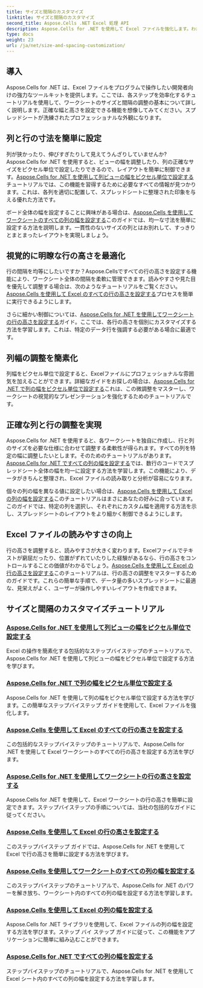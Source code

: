 ```yaml
---
title: サイズと間隔のカスタマイズ
linktitle: サイズと間隔のカスタマイズ
second_title: Aspose.Cells .NET Excel 処理 API
description: Aspose.Cells for .NET を使用して Excel ファイルを強化します。わかりやすいチュートリアルでサイズと間隔をカスタマイズし、列の幅と行の高さを簡単に設定できます。
type: docs
weight: 23
url: /ja/net/size-and-spacing-customization/
---
```

## 導入

Aspose.Cells for .NET は、Excel ファイルをプログラムで操作したい開発者向けの強力なツールキットを提供します。ここでは、各ステップを効率化するチュートリアルを使用して、ワークシートのサイズと間隔の調整の基本について詳しく説明します。正確な幅と高さを設定できる機能を想像してみてください。スプレッドシートが洗練されたプロフェッショナルな外観になります。

## 列と行の寸法を簡単に設定

列が狭かったり、伸びすぎたりして見えてうんざりしていませんか? Aspose.Cells for .NET を使用すると、ビューの幅を調整したり、列の正確なサイズをピクセル単位で設定したりできるので、レイアウトを簡単に制御できます。[Aspose.Cells for .NET を使用して列ビューの幅をピクセル単位で設定する](./setting-column-view-width/)チュートリアルでは、この機能を習得するために必要なすべての情報が見つかります。これは、各列を適切に配置して、スプレッドシートに整理された印象を与える優れた方法です。

ボード全体の幅を設定することに興味がある場合は、[Aspose.Cells を使用してワークシートのすべての列の幅を設定する](./setting-width-of-all-columns-in-worksheet/)このガイドでは、均一な寸法を簡単に設定する方法を説明します。一貫性のないサイズの列とはお別れして、すっきりとまとまったレイアウトを実現しましょう。

## 視覚的に明瞭な行の高さを最適化

行の間隔を均等にしたいですか？Aspose.Cellsですべての行の高さを設定する機能により、ワークシート全体の間隔を柔軟に管理できます。読みやすさや見た目を優先して調整する場合は、次のようなチュートリアルをご覧ください。[Aspose.Cells を使用して Excel のすべての行の高さを設定する](./setting-height-of-all-rows/)プロセスを簡単に実行できるようにします。

さらに細かい制御については、[Aspose.Cells for .NET を使用してワークシートの行の高さを設定する](./setting-height-of-all-rows-in-worksheet/)ガイド。ここでは、各行の高さを個別にカスタマイズする方法を学習します。これは、特定のデータ行を強調する必要がある場合に最適です。

## 列幅の調整を簡素化

列幅をピクセル単位で設定すると、Excelファイルにプロフェッショナルな雰囲気を加えることができます。詳細なガイドをお探しの場合は、[Aspose.Cells for .NET で列の幅をピクセル単位で設定する](./setting-column-width/)これは、この微調整をマスターし、ワークシートの視覚的なプレゼンテーションを強化するためのチュートリアルです。

## 正確な列と行の調整を実現

Aspose.Cells for .NET を使用すると、各ワークシートを独自に作成し、行と列のサイズを必要な仕様に合わせて調整する柔軟性が得られます。すべての列を特定の幅に調整したいとします。そのためのチュートリアルがあります。[Aspose.Cells for .NET ですべての列の幅を設定する](./setting-width-of-all-columns/)では、数行のコードでスプレッドシート全体の幅を均一に設定する方法を学習します。この機能により、データがきちんと整理され、Excel ファイルの読み取りと分析が容易になります。

個々の列の幅を異なる値に設定したい場合は、[Aspose.Cells を使用して Excel の列の幅を設定する](./setting-width-of-column/)このチュートリアルはまさにあなたの好みに合っています。このガイドでは、特定の列を選択し、それぞれにカスタム幅を適用する方法を示し、スプレッドシートのレイアウトをより細かく制御できるようにします。 

## Excel ファイルの読みやすさの向上

行の高さを調整すると、読みやすさが大きく変わります。Excelファイルでテキストが窮屈だったり、位置がずれていたりした経験があるなら、行の高さをコントロールすることの価値がわかるでしょう。[Aspose.Cells を使用して Excel の行の高さを設定する](./setting-height-of-row/)このチュートリアルは、行の高さの調整をマスターするためのガイドです。これらの簡単な手順で、データ量の多いスプレッドシートに最適な、見栄えがよく、ユーザーが操作しやすいレイアウトを作成できます。

## サイズと間隔のカスタマイズチュートリアル
### [Aspose.Cells for .NET を使用して列ビューの幅をピクセル単位で設定する](./setting-column-view-width/)
Excel の操作を簡素化する包括的なステップバイステップのチュートリアルで、Aspose.Cells for .NET を使用して列ビューの幅をピクセル単位で設定する方法を学びます。
### [Aspose.Cells for .NET で列の幅をピクセル単位で設定する](./setting-column-width/)
Aspose.Cells for .NET を使用して列の幅をピクセル単位で設定する方法を学びます。この簡単なステップバイステップ ガイドを使用して、Excel ファイルを強化します。
### [Aspose.Cells を使用して Excel のすべての行の高さを設定する](./setting-height-of-all-rows/)
この包括的なステップバイステップのチュートリアルで、Aspose.Cells for .NET を使用して Excel ワークシートのすべての行の高さを設定する方法を学びます。
### [Aspose.Cells for .NET を使用してワークシートの行の高さを設定する](./setting-height-of-all-rows-in-worksheet/)
Aspose.Cells for .NET を使用して、Excel ワークシートの行の高さを簡単に設定できます。ステップバイステップの手順については、当社の包括的なガイドに従ってください。
### [Aspose.Cells を使用して Excel の行の高さを設定する](./setting-height-of-row/)
このステップバイステップ ガイドでは、Aspose.Cells for .NET を使用して Excel で行の高さを簡単に設定する方法を学びます。
### [Aspose.Cells を使用してワークシートのすべての列の幅を設定する](./setting-width-of-all-columns-in-worksheet/)
このステップバイステップのチュートリアルで、Aspose.Cells for .NET のパワーを解き放ち、ワークシート内のすべての列の幅を設定する方法を学習します。
### [Aspose.Cells を使用して Excel の列の幅を設定する](./setting-width-of-column/)
Aspose.Cells for .NET ライブラリを使用して、Excel ファイルの列の幅を設定する方法を学びます。ステップ バイ ステップ ガイドに従って、この機能をアプリケーションに簡単に組み込むことができます。
### [Aspose.Cells for .NET ですべての列の幅を設定する](./setting-width-of-all-columns/)
ステップバイステップのチュートリアルで、Aspose.Cells for .NET を使用して Excel シート内のすべての列の幅を設定する方法を学習します。